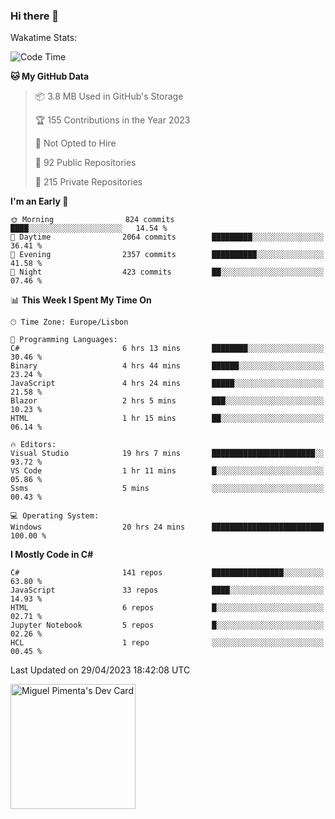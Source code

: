 ### Hi there 👋

<!--
**miguelpimenta/miguelpimenta** is a ✨ _special_ ✨ repository because its `README.md` (this file) appears on your GitHub profile.

Here are some ideas to get you started:

- 🔭 I’m currently working on ...
- 🌱 I’m currently learning ...
- 👯 I’m looking to collaborate on ...
- 🤔 I’m looking for help with ...
- 💬 Ask me about ...
- 📫 How to reach me: ...
- 😄 Pronouns: ...
- ⚡ Fun fact: ...
-->

Wakatime Stats:
<!--START_SECTION:waka-->
![Code Time](http://img.shields.io/badge/Code%20Time-3%2C877%20hrs%2014%20mins-blue)

**🐱 My GitHub Data** 

> 📦 3.8 MB Used in GitHub's Storage 
 > 
> 🏆 155 Contributions in the Year 2023
 > 
> 🚫 Not Opted to Hire
 > 
> 📜 92 Public Repositories 
 > 
> 🔑 215 Private Repositories 
 > 
**I'm an Early 🐤** 

```text
🌞 Morning                824 commits         ████░░░░░░░░░░░░░░░░░░░░░   14.54 % 
🌆 Daytime                2064 commits        █████████░░░░░░░░░░░░░░░░   36.41 % 
🌃 Evening                2357 commits        ██████████░░░░░░░░░░░░░░░   41.58 % 
🌙 Night                  423 commits         ██░░░░░░░░░░░░░░░░░░░░░░░   07.46 % 
```


📊 **This Week I Spent My Time On** 

```text
🕑︎ Time Zone: Europe/Lisbon

💬 Programming Languages: 
C#                       6 hrs 13 mins       ████████░░░░░░░░░░░░░░░░░   30.46 % 
Binary                   4 hrs 44 mins       ██████░░░░░░░░░░░░░░░░░░░   23.24 % 
JavaScript               4 hrs 24 mins       █████░░░░░░░░░░░░░░░░░░░░   21.58 % 
Blazor                   2 hrs 5 mins        ███░░░░░░░░░░░░░░░░░░░░░░   10.23 % 
HTML                     1 hr 15 mins        ██░░░░░░░░░░░░░░░░░░░░░░░   06.14 % 

🔥 Editors: 
Visual Studio            19 hrs 7 mins       ███████████████████████░░   93.72 % 
VS Code                  1 hr 11 mins        █░░░░░░░░░░░░░░░░░░░░░░░░   05.86 % 
Ssms                     5 mins              ░░░░░░░░░░░░░░░░░░░░░░░░░   00.43 % 

💻 Operating System: 
Windows                  20 hrs 24 mins      █████████████████████████   100.00 % 
```

**I Mostly Code in C#** 

```text
C#                       141 repos           ████████████████░░░░░░░░░   63.80 % 
JavaScript               33 repos            ████░░░░░░░░░░░░░░░░░░░░░   14.93 % 
HTML                     6 repos             █░░░░░░░░░░░░░░░░░░░░░░░░   02.71 % 
Jupyter Notebook         5 repos             █░░░░░░░░░░░░░░░░░░░░░░░░   02.26 % 
HCL                      1 repo              ░░░░░░░░░░░░░░░░░░░░░░░░░   00.45 % 
```




 Last Updated on 29/04/2023 18:42:08 UTC
<!--END_SECTION:waka-->

<a href="https://app.daily.dev/MiguelPimenta"><img src="https://api.daily.dev/devcards/05b7ad917b6047f3b1368fb0fe084ad8.png?r=sx6" width="200" alt="Miguel Pimenta's Dev Card"/></a>
